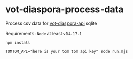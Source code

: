 # vot-diaspora-process-data

Process csv data for [vot-diaspora-api](https://github.com/code4moldova/vot-diaspora-api) sqlite

Requirements: `Node` at least `v14.17.1`

```shell
npm install
```

```shell
TOMTOM_API="here is your tom tom api key" node run.mjs
```